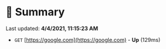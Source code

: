 # 📖 Summary
Last updated: **4/4/2021, 11:15:23 AM**

- `GET` [https://google.com](https://google.com) - **Up** (129ms)
